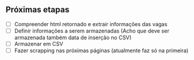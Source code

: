 ## Próximas etapas

- [ ] Compreender html retornado e extrair informações das vagas
- [ ] Definir informações a serem armazenadas (Acho que deve ser armazenada também data de inserção no CSV) 
- [ ] Armazenar em CSV
- [ ] Fazer scrapping nas próximas páginas (atualmente faz só na primeira)